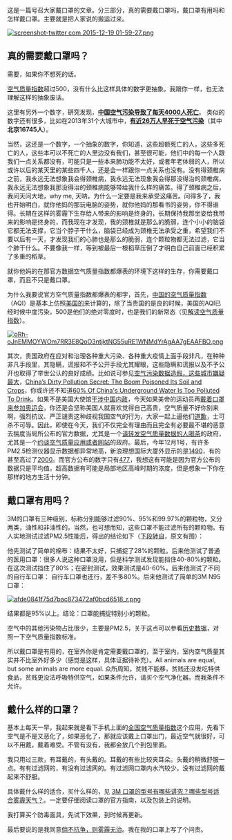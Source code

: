 
这是一篇号召大家戴口罩的文章。分三部分，真的需要戴口罩吗，戴口罩有用吗和怎样戴口罩。主要就是把人家说的搬运过来。

[![screenshot-twitter com 2015-12-19 01-59-27.png](https://d23f6h5jpj26xu.cloudfront.net/zghwlwanr98g_small.png)](http://img.svbtle.com/zghwlwanr98g.png)

真的需要戴口罩吗？
---------

 
需要，如果你不想死的话。

[空气质量指数](http://datacenter.mep.gov.cn/)超过500，没有什么比这样具体的数字更抽象。我跟你一样，也无法理解这样的抽象废话。

这里有另外一个数字，研究发现，[**中国空气污染导致了每天4000人死亡**](http://www.theguardian.com/world/2015/aug/14/air-pollution-in-china-is-killing-4000-people-every-day-a-new-study-finds)。
类似的数字还有很多，比如在2013年31个大城市中，[**有近26万人早死于空气污染**](https://www.chinadialogue.net/blog/7697-China-s-noxious-air-as-deadly-as-smoking-study/ch)（其中**北京16745人**）。

当然，这还是一个数字，一个抽象的数字，你知道，这些超额死亡的人，这些多死亡的人，这些本可以不死亡的人里边没有我们，甚至很可能，他们中的每一个人跟我们一点关系都没有，可能只是一些本来肺功能不太好，或者年老体弱的人，所以或许以后的某天里的某些四千人，还是会一样跟你一点关系也没有。没有得颈椎病之前，我永远无法想象我会得颈椎病，我永远无法现象我会得那没得治的颈椎病，我永远无法想象我那没得治的颈椎病能够带给我什么样的痛苦。得了颈椎病之后，我问天问大地，why me, 天呐，为什么一定要是我来承受这痛苦。问得多了，我也开始明白，就你他妈的那玩电脑的姿势，就你他妈的那看书的姿势，你不得谁得。长期在这样的雾霾下生存给人带来的影响是终身的，长期保持我那坐姿给我带来的影响是终身的，而我现在才发现，我的颈椎就是那么的脆弱，连个小小的脑袋它都无法支撑，它当个脖子干什么，脑袋已经成为颈椎无法承受之重，希望我们不要以后有一天，才发现我们的心肺也是那么的脆弱，连个颗粒物都无法过滤，它当个肺干什么。不要像我一样，等到被最后一根稻草压倒了才明白自己前面已经积累了多重的稻草。

就你他妈的在那官方数据空气质量指数都爆表的环境下这样的生存，你需要戴口罩，而且不只是戴口罩。
 
为什么我要说官方空气质量指数都爆表的都字，首先，[中国的空气质量指数](http://kjs.mep.gov.cn/hjbhbz/bzwb/dqhjbh/jcgfffbz/201203/t20120302_224166.htm)（AQI）是基本上仿照[美国的](http://www3.epa.gov/airnow/aqi-technical-assistance-document-dec2013.pdf)来计算的，除了当贵国的是良的时候，美国的AQI已经时候中度污染，500是他们的绝对零度时，也是我们的新常态（见[解读空气质量指数](http://www.guokr.com/post/431588/)）。

[![oRh-oJnEMMOYWOm7RR3E8QoO3ntjktNG55uRE1WNMdYrAgAA7gEAAFBO.png](https://d23f6h5jpj26xu.cloudfront.net/whrl5dko6cuyq_small.png)](http://img.svbtle.com/whrl5dko6cuyq.png)

其次，贵国政府在应对和治理各种重大污染、各种重大疫情上面手段非凡，在种种非凡手段里，其隐瞒，谎报和不予公开手段尤其耀眼，这些隐瞒和谎报以及不予公开也取得了举世公认的良好成绩。比如说可参见[空气污染数据造假，这些城市嫌疑最大](http://cnpolitics.org/2015/02/effortless-perfection/)，[China’s Dirty Pollution Secret: The Boom Poisoned Its Soil and Crops](http://e360.yale.edu/feature/chinas_dirty_pollution_secret_the_boom_poisoned_its_soil_and_crops/2782/)，你或许还不知道[60% Of China's Underground Water Is Too Polluted To Drink](http://www.businessinsider.com/60-of-chinas-underground-water-is-too-polluted-to-drink-2014-4)。如果不是美国大使馆[干涉中国内政](http://www.dw.com/zh/%E5%AE%98%E5%91%98%E6%8C%87%E8%B4%A3%E9%A9%BB%E5%8D%8E%E4%BD%BF%E9%A6%86%E5%8F%91%E5%B8%83%E7%A9%BA%E6%B0%94%E6%95%B0%E6%8D%AE%E5%B9%B2%E6%B6%89%E5%86%85%E6%94%BF/a-15999692)，今天如果美帝的运动员再[戴着口罩来参加奥运会](http://www.nytimes.com/2008/08/06/sports/olympics/06masks.html)，你还是会坚称美国人就喜欢觉得自己高贵，空气质量不好你别来啊，强烈抗议、严正谴责这种歧视我国空气的行为，大家一起上逼他们[道歉](http://2008.163.com/08/0806/20/4IML61MD00742437.html)，士可杀不可辱。因此，即使在今天，我们不仅完全有理由而且完全有必要最不堪的恶意去揣度当局所公布的官方数据，尤其是一个[请转发空气质量数据的人喝茶](http://news.foryoo.cn/a/201301/gn231790.shtml)的政府，尤其是一个[约谈空气质量应用或者网站](http://cn.nytimes.com/china/20141111/c11aqapp/)的政府。最后，今年12月1号，有许多PM2.5检测仪器显示数据都异常地高，新浪理想国际大厦外显示的是[1490](https://twitter.com/MyDF/status/671624026570141697)，有的甚至高过了[2000](http://tech.qq.com/a/20151201/057843.htm)。而官方公布的数字只有[477](http://www.aqistudy.cn/historydata/daydata.php?city=%E5%8C%97%E4%BA%AC&month=2015-12)，我想这有可能是因为官方公布的数据只是平均值，超高数据有可能是局部地区高峰时期的浓度，但是想象一下你在那样的地方生活十分钟。
 

戴口罩有用吗？
-------

 
3M的口罩有三种级别，标称分别能够过滤90%、95%和99.97%的颗粒物，又分两类，油性和非油性的。当然，也可想而知，这些口罩不能过滤所有的颗粒物。有人实地测试过滤PM2.5性能后，得出的结论如下（[下段转自](https://www.zhihu.com/question/38273401/answer/75746262)，原文有图）：

他先测试了简单的棉布：结果不太好，只捕捉了28%的颗粒。后来他测试了普通的医用口罩：很多人说这种口罩没用，但是科学测试发现能挡住40-80%的颗粒。在这次测试挡住了80%；在密封测试，效果测试是40-60%。后来他测试了不同的自行车口罩： 自行车口罩也还行，差不多80%。后来他测试了简单的3M N95口罩：

[![afde0841f75d7bac873472af0bcd6518_r.png](https://d23f6h5jpj26xu.cloudfront.net/3ciieoaw67qea_small.png)](http://img.svbtle.com/3ciieoaw67qea.png)

结果都是95%以上。结论：口罩能捕捉特别小的颗粒。

空气中的其他污染物占比很少，主要是PM2.5，关于这点可以参看[历史数据](http://www.aqistudy.cn/historydata/monthdata.php?city=%E5%8C%97%E4%BA%AC)，对照一下空气质量指数标准。
 
所以戴口罩是有用的，在室外你是肯定需要戴口罩的，至于室内，室内空气质量其实并不比室外好多少（感觉是这样，具体证据待补充）。All animals are equal, but some animals are more equal. 众所周知，贫贱不能移，贫贱还没发吃特供食品，贫贱更没法呼吸特供空气，如果条件允许，请买个空气净化器。而我条件不允许。
 

戴什么样的口罩？
--------

 
基本上每天一早，我起来就是看下手机上面的[全国空气质量指数](https://air.fresh-ideas.cc/)这个应用，先看下空气是不是又恶化了，如果恶化了，那就应该戴上口罩出门，最近空气就很好，可以不用戴，戴着难受。不管有没有，我都会放几个到包里面。
 
我只用过三款，有耳戴的，有头戴的。耳戴的有些比较夹耳朵。头戴的稍微舒服一点。有有过滤网的，有没有过滤网的。有过滤网口罩内水汽较少，没有过滤网的戴起来不舒服。
 
具体戴什么样的适合，买什么样的，见 [3M 口罩的型号有哪些讲究？哪些型号适合雾霾天气？](https://www.zhihu.com/question/20749979)。一定要仔细阅读口罩的官方指南，以及包装上的说明。
 
我打算买个防毒面具，先试下效果，到时候再更新。

最后要说的是我同意[倘不抗争，则雾霾无治](https://botanwang.com/articles/201512/%25E5%2580%2598%25E4%25B8%258D%25E6%258A%2597%25E4%25BA%2589%257C%25E5%2588%2599%25E9%259B%25BE%25E9%259C%25BE%25E6%2597%25A0%25E6%25B2%25BB.html)。我在我的口罩上写了个问责。
 
 
 
